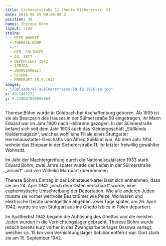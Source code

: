 ```yaml
---
title: Sichererstraße 11 (heute Sichererstr. 9)
date: 2016-06-29 00:00:00 Z
position: 38
names: Therese Böhm
layout: item
steine:
- - HIER WOHNTE
  - THERESE BÖHM
  - ''
  - GEB. SOLINGER
  - JG. 1877
  - DEPORTIERT 1942
  - IZBICA
  - ZWANGSARBEIT
  - OSSOWA
  - ERMORDET 15.9.1942
images:
- "/uploads/47-suelmerstrasse-59-12-1926-sm.jpg"
x: 49.1485272
y: 9.220687099999964
---
```


Therese Böhm wurde in Goldbach bei Aschaffenburg geboren. Ab 1905 ist sie als Besitzerin des Hauses in der Sülmerstraße 59 eingetragen, ihr Mann Eduard war im Jahr 1900 nach Heilbronn gezogen. In der Sülmerstraße befand sich seit dem Jahr 1905 auch das Kleidergeschäft „Süßkinds Kleidermagazin“, welches wohl eine Filiale eines Stuttgarter Herrenausstatter-Geschäfts von Alfred Süßkind war. Ab dem Jahr 1914 wohnte das Ehepaar in der Sichererstraße 11, ihr letzter freiwillig gewählter Wohnsitz.

Im Jahr der Machtergreifung durch die Nationalsozialisten 1933 starb Eduard Böhm, zwei Jahre später wurde der Laden in der Sülmerstraße „arisiert“ und von Wilhelm Marquart übernommen.

Therese Böhms Eintrag in der Lohnsteuerkartei lässt sich entnehmen, dass sie am 24. April 1942 „nach dem Osten verschickt“ wurde, eine euphemistische Umschreibung der Deportation. Wie alle anderen Juden musste sie vorher wertvolle Besitztümer wie Pelze, Wollwaren und elektrische Geräte unentgeltlich abgeben. Zwei Tage später, am 26. April 1942, wurde sie von Stuttgart aus ins Ghetto Izbica in Polen deportiert.

Im Spätherbst 1942 begann die Auflösung des Ghettos und die meisten Juden wurden in die Vernichtungslager gebracht; Therese Böhm wurde jedoch bereits kurz vorher in das Zwangsarbeiterlager Ossowa verlegt, welches ca. 15 km vom Vernichtungslager Sobibor entfernt war. Dort starb sie am 15. September 1942.